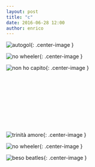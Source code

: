 ```yaml
---
layout: post
title: "c"
date: 2016-06-28 12:00
author: enrico
---
```


![autogol](https://i.ytimg.com/vi/7zoz8d58I0w/hqdefault.jpg){: .center-image }

![no wheeler](http://thumb9.shutterstock.com/display_pic_with_logo/2118029/319531826/stock-vector-sign-for-no-motorcycle-or-no-parking-sign-319531826.jpg){: .center-image }

![non ho capito](http://i179.photobucket.com/albums/w320/paleomiki/blog/Non-ho-capito.jpg){: .center-image }

<br><br><br><br><br><br><br><br>

![trinità amore](http://www.piamarta.org/image/xp091001103621.jpg){: .center-image }

![no wheeler](http://thumb9.shutterstock.com/display_pic_with_logo/2118029/319531826/stock-vector-sign-for-no-motorcycle-or-no-parking-sign-319531826.jpg){: .center-image }

![beso beatles](https://musicadecomedia.files.wordpress.com/2014/03/acrosstheuniverse3.jpg){: .center-image }
